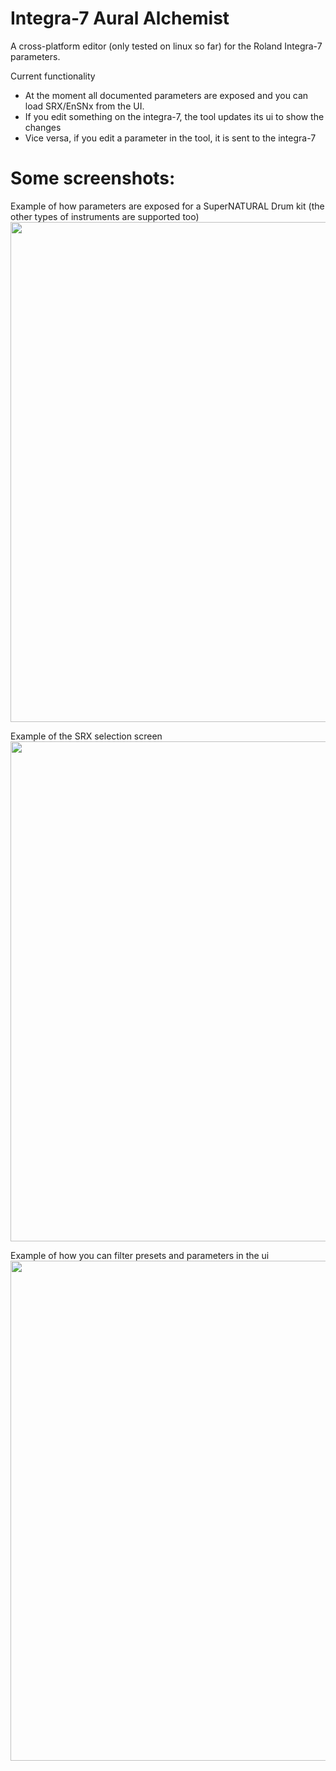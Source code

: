 # Integra-7 Aural Alchemist

A cross-platform editor (only tested on linux so far) for the Roland Integra-7 parameters.

Current functionality
 - At the moment all documented parameters are exposed and you can load SRX/EnSNx from the UI.
 - If you edit something on the integra-7, the tool updates its ui to show the changes
 - Vice versa, if you edit a parameter in the tool, it is sent to the integra-7

# Some screenshots:

Example of how parameters are exposed for a SuperNATURAL Drum kit (the other types of instruments are supported too)
<img src="https://github.com/shimpe/Integra7AuralAlchemist/blob/main/Screenshot/Parameters.png?raw=true" width="800"/>

Example of the SRX selection screen
<img src="https://github.com/shimpe/Integra7AuralAlchemist/blob/main/Screenshot/SrxLoader.png?raw=true" width="800"/>

Example of how you can filter presets and parameters in the ui
<img src="https://github.com/shimpe/Integra7AuralAlchemist/blob/main/Screenshot/Filtering.png?raw=true" width="800"/>
